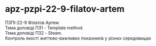 # apz-pzpi-22-9-filatov-artem
ПЗПІ-22-9
Філатов Артем  
Тема доповіді ПЗ1 - Template method.  
Тема доповіді ПЗ2 - Steam.  
Контроль якості життєво-важливих показників у різних середовищах  
